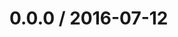 <!--remark setext-->

<!--lint disable no-multiple-toplevel-headings -->

0.0.0 / 2016-07-12
==================
